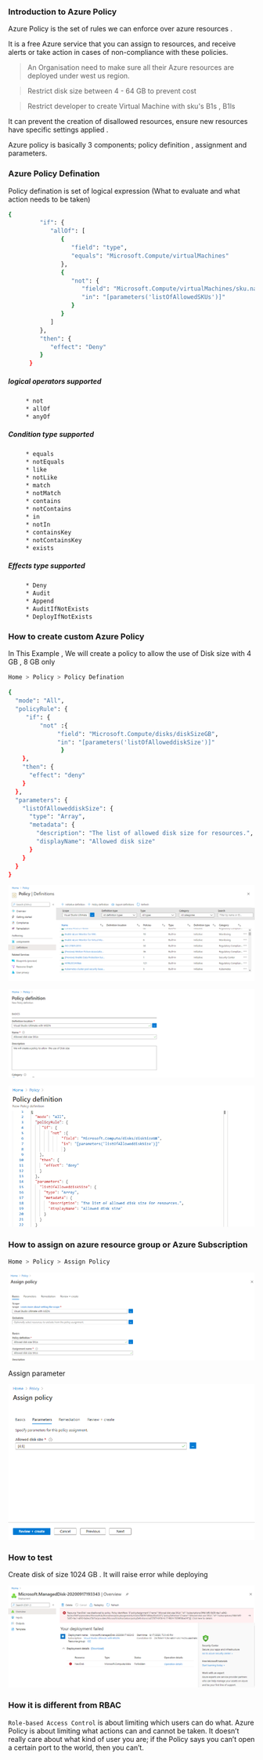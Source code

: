 ### Introduction to Azure Policy

Azure Policy is the set of rules we can enforce over azure resources .

It is a free Azure service that you can assign  to resources, and receive alerts or take action in cases of non-compliance with these policies. 

> An Organisation need to make sure all their Azure resources are deployed under west us region.

> Restrict disk size between 4 - 64 GB to prevent cost 

> Restrict developer to create Virtual Machine with sku's B1s , B1ls

It can prevent the creation of disallowed resources, ensure new resources have specific settings applied .

Azure policy is basically 3 components; policy definition , assignment and parameters.

### Azure Policy Defination 

Policy defination is set of logical expression (What to evaluate and what action needs to be taken)

```sh
{
         "if": {
            "allOf": [
               {
                  "field": "type",
                  "equals": "Microsoft.Compute/virtualMachines"
               },
               {
                  "not": {
                     "field": "Microsoft.Compute/virtualMachines/sku.name",
                     "in": "[parameters('listOfAllowedSKUs')]"
                  }
               }
            ]
         },
         "then": {
            "effect": "Deny"
         }
      }
```

##### logical operators supported 

         * not
         * allOf
         * anyOf

##### Condition type supported

         * equals
         * notEquals
         * like
         * notLike
         * match
         * notMatch
         * contains
         * notContains
         * in
         * notIn
         * containsKey
         * notContainsKey
         * exists

##### Effects type supported

         * Deny
         * Audit
         * Append 
         * AuditIfNotExists 
         * DeployIfNotExists 

### How to create custom Azure Policy

In This Example , We will create a policy to allow  the use of Disk size with 4 GB , 8 GB only

```sh
Home > Policy > Policy Defination
```

```sh
{
  "mode": "All",
  "policyRule": {
     "if": {
         "not" :{
              "field": "Microsoft.Compute/disks/diskSizeGB",
              "in": "[parameters('listOfAlloweddiskSize')]"
               }
    },
    "then": {
      "effect": "deny"
    } 
  },
  "parameters": {
    "listOfAlloweddiskSize": {
      "type": "Array",
      "metadata": {
        "description": "The list of allowed disk size for resources.",
        "displayName": "Allowed disk size"
      }
    }
  }
}
```

![](Images/Policy-Step1.png)

![](Images/Policy-Step2.png)

![](Images/Policy-Step3.png)

### How to assign on azure resource group or Azure Subscription

```sh
Home > Policy > Assign Policy
```

![](Images/Policy-Step4.png)

Assign parameter 

![](Images/Policy-Step5.png)


### How to test 

Create disk of size 1024 GB . It will raise error while deploying 

![](Images/Policy-Step6.png)

### How it is different from RBAC 

`Role-based Access Control` is about limiting which users can do what. 
Azure Policy is about limiting what actions can and cannot be taken.
It doesn’t really care about what kind of user you are; if the Policy says you can’t open a certain port to the world, then you can’t. 
